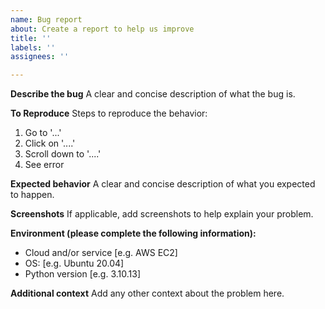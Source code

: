 ```yaml
---
name: Bug report
about: Create a report to help us improve
title: ''
labels: ''
assignees: ''

---
```


**Describe the bug**
A clear and concise description of what the bug is.

**To Reproduce**
Steps to reproduce the behavior:
1. Go to '...'
2. Click on '....'
3. Scroll down to '....'
4. See error

**Expected behavior**
A clear and concise description of what you expected to happen.

**Screenshots**
If applicable, add screenshots to help explain your problem.

**Environment (please complete the following information):**
 - Cloud and/or service [e.g. AWS EC2]
 - OS: [e.g. Ubuntu 20.04]
 - Python version [e.g. 3.10.13]

**Additional context**
Add any other context about the problem here.
